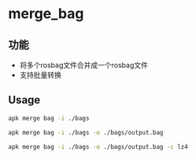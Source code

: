 # merge_bag

## 功能

- 将多个rosbag文件合并成一个rosbag文件
- 支持批量转换

## Usage

```bash
apk merge bag -i ./bags

apk merge bag -i ./bags -o ./bags/output.bag

apk merge bag -i ./bags -o ./bags/output.bag -c lz4
```
